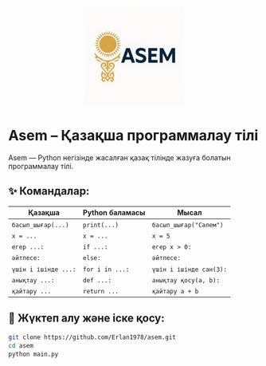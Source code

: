 <p align="center">
  <img src="Logo_asem.png" alt="Asem logo" width="200"/>
</p>

# Asem  – Қазақша программалау тілі

Asem — Python негізінде жасалған қазақ тілінде жазуға болатын программалау тілі.

## ✨ Командалар:

| Қазақша             | Python баламасы      | Мысал                         |
|---------------------|----------------------|-------------------------------|
| `басып_шығар(...)`  | `print(...)`         | `басып_шығар("Сәлем")`        |
| `x = ...`           | `x = ...`            | `x = 5`                        |
| `егер ...:`         | `if ...:`            | `егер x > 0:`                 |
| `әйтпесе:`          | `else:`              | `әйтпесе:`                    |
| `үшін i ішінде ...:`| `for i in ...:`      | `үшін i ішінде сан(3):`       |
| `анықтау ...:`      | `def ...:`           | `анықтау қосу(a, b):`         |
| `қайтару ...`       | `return ...`         | `қайтару a + b`               |

## 🚀 Жүктеп алу және іске қосу:

```bash
git clone https://github.com/Erlan1978/asem.git
cd asem
python main.py
